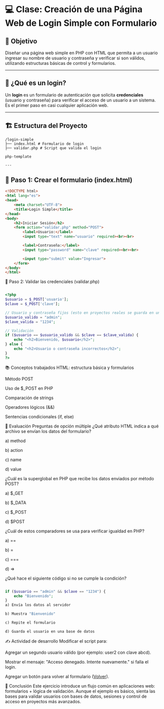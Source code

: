 # 💻 Clase: Creación de una Página Web de Login Simple con Formulario

## 🎯 Objetivo
Diseñar una página web simple en PHP con HTML que permita a un usuario ingresar su nombre de usuario y contraseña y verificar si son válidos, utilizando estructuras básicas de control y formularios.

---

## 🧩 ¿Qué es un login?

Un **login** es un formulario de autenticación que solicita **credenciales** (usuario y contraseña) para verificar el acceso de un usuario a un sistema. Es el primer paso en casi cualquier aplicación web.

---


## 🏗️ Estructura del Proyecto
```plaintext
/login-simple 
├── index.html # Formulario de login 
├── validar.php # Script que valida el login

php-template

---
```
## 📝 Paso 1: Crear el formulario (index.html)

```html
<!DOCTYPE html>
<html lang="es">
<head>
    <meta charset="UTF-8">
    <title>Login Simple</title>
</head>
<body>
    <h2>Iniciar Sesión</h2>
    <form action="validar.php" method="POST">
        <label>Usuario:</label>
        <input type="text" name="usuario" required><br><br>

        <label>Contraseña:</label>
        <input type="password" name="clave" required><br><br>

        <input type="submit" value="Ingresar">
    </form>
</body>
</html>
```
📝 Paso 2: Validar las credenciales (validar.php)
```php

<?php
$usuario = $_POST['usuario'];
$clave = $_POST['clave'];

// Usuario y contraseña fijos (esto en proyectos reales se guarda en una base de datos)
$usuario_valido = "admin";
$clave_valida = "1234";

// Validación
if ($usuario == $usuario_valido && $clave == $clave_valida) {
    echo "<h2>Bienvenido, $usuario</h2>";
} else {
    echo "<h2>Usuario o contraseña incorrectos</h2>";
}
?>
```
📚 Conceptos trabajados
HTML: estructura básica y formularios

Método POST

Uso de $_POST en PHP

Comparación de strings

Operadores lógicos (&&)

Sentencias condicionales (if, else)

🧪 Evaluación
Preguntas de opción múltiple
¿Qué atributo HTML indica a qué archivo se envían los datos del formulario?

a) method

b) action 

c) name

d) value

¿Cuál es la superglobal en PHP que recibe los datos enviados por método POST?

a) $_GET

b) $_DATA

c) $_POST 

d) $POST

¿Cuál de estos comparadores se usa para verificar igualdad en PHP?

a) == 

b) =

c) ===

d) =>

¿Qué hace el siguiente código si no se cumple la condición?

```php

if ($usuario == "admin" && $clave == "1234") {
    echo "Bienvenido";
}
a) Envía los datos al servidor

b) Muestra "Bienvenido" 

c) Repite el formulario

d) Guarda el usuario en una base de datos
```
✍️ Actividad de desarrollo
Modificar el script para:

Agregar un segundo usuario válido (por ejemplo: user2 con clave abcd).

Mostrar el mensaje: "Acceso denegado. Intente nuevamente." si falla el login.

Agregar un botón para volver al formulario (<a href="index.html">Volver</a>).

📌 Conclusión
Este ejercicio introduce un flujo común en aplicaciones web: formularios + lógica de validación. Aunque el ejemplo es básico, sienta las bases para validar usuarios con bases de datos, sesiones y control de acceso en proyectos más avanzados.

